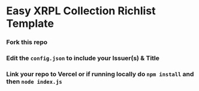 # Easy XRPL Collection Richlist Template

### Fork this repo
### Edit the `config.json` to include your Issuer(s) & Title
### Link your repo to Vercel or if running locally do `npm install` and then `node index.js`